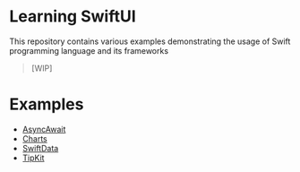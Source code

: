 # Learning SwiftUI
This repository contains various examples demonstrating the usage of Swift programming language and its frameworks
> [WIP]

# Examples
- [AsyncAwait](https://github.com/rogertjr/learning-swiftUI/tree/master/AsyncAwait)
- [Charts](https://github.com/rogertjr/learning-swiftUI/tree/master/Charts)
- [SwiftData](https://github.com/rogertjr/learning-swiftUI/tree/master/SwiftData)
- [TipKit](https://github.com/rogertjr/learning-swiftUI/tree/master/TipKit)
